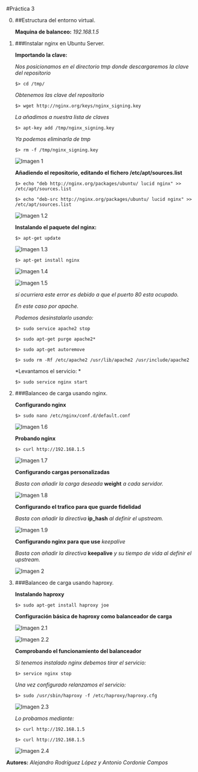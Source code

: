 #Práctica 3


0. ##Estructura del entorno virtual.

	**Maquina de balanceo:** *192.168.1.5*



1. ###Instalar nginx en Ubuntu Server.

	**Importando la clave:**

	*Nos posicionamos en el directorio tmp donde descargaremos la clave del repositorio*

	`$> cd /tmp/`

	*Obtenemos las clave del repositorio*

	`$> wget http://nginx.org/keys/nginx_signing.key`

	*La añadimos a nuestra lista de claves*

	`$> apt-key add /tmp/nginx_signing.key`

	*Ya podemos eliminarla de tmp*

	`$> rm -f /tmp/nginx_signing.key`

	
	![Imagen 1](Capturas/1__.png "Práctica 3.1")



	**Añadiendo el repositorio, editando el fichero /etc/apt/sources.list**

	`$> echo "deb http://nginx.org/packages/ubuntu/ lucid nginx" >> /etc/apt/sources.list`
	
	`$> echo "deb-src http://nginx.org/packages/ubuntu/ lucid nginx" >> /etc/apt/sources.list`

	![Imagen 1.2](Capturas/2__.png "Práctica 3.1")



	**Instalando el paquete del nginx:**

	`$> apt-get update`
	
	![Imagen 1.3](Capturas/3__.png "Práctica 3.1")

	`$> apt-get install nginx`
	
	![Imagen 1.4](Capturas/3.1__.png "Práctica 3.1")

	![Imagen 1.5](Capturas/3.2__.png "Práctica 3.1")

	*sí ocurriera este error es debido a que el puerto 80 esta ocupado.*

	*En este caso por apache.*

	*Podemos desinstalarlo usando:*
	
	`$> sudo service apache2 stop`

	`$> sudo apt-get purge apache2*`

	`$> sudo apt-get autoremove`

	`$> sudo rm -Rf /etc/apache2 /usr/lib/apache2 /usr/include/apache2`
	
	*Levantamos el servicio: *

	`$> sudo service nginx start`



2. ###Balanceo de carga usando nginx.

	**Configurando nginx**
	
	`$> sudo nano /etc/nginx/conf.d/default.conf`
	
	![Imagen 1.6](Capturas/4__.png "Práctica 3.2")

	**Probando nginx**
	
	`$> curl http://192.168.1.5`

	![Imagen 1.7](Capturas/4.1__.png "Práctica 3.2")

	**Configurando cargas personalizadas**	

	*Basta con añadir la carga deseada* **weight** *a cada servidor.*
	
	![Imagen 1.8](Capturas/4.2__.png "Práctica 3.2")

	**Configurando el trafico para que guarde fidelidad**	

	*Basta con añadir la directiva* **ip_hash** *al definir el upstream.*
	
	![Imagen 1.9](Capturas/4.3__.png "Práctica 3.2")
		
	**Configurando nginx para que use** *keepalive*	

	*Basta con añadir la directiva* **keepalive** *y su tiempo de vida al definir el upstream.*
	
	![Imagen 2](Capturas/4.4__.png "Práctica 3.2")



3. ###Balanceo de carga usando haproxy.
	
	**Instalando haproxy**
	
	`$> sudo apt-get install haproxy joe`

	**Configuración básica de haproxy como balanceador de carga**

	![Imagen 2.1](Capturas/5__.png "Práctica 3.3")

	![Imagen 2.2](Capturas/5.1__.png "Práctica 3.3")
	
	**Comprobando el funcionamiento del balanceador**
	
	*Si tenemos instalado nginx debemos tirar el servicio:*

	`$> service nginx stop`	

	*Una vez configurado relanzamos el servicio:*
	
	`$> sudo /usr/sbin/haproxy -f /etc/haproxy/haproxy.cfg`

	![Imagen 2.3](Capturas/5.2__.png "Práctica 3.3")

	*Lo probamos mediante:*
	
	`$> curl http://192.168.1.5`

	`$> curl http://192.168.1.5`

	![Imagen 2.4](Capturas/5.3__.png "Práctica 3.3")


**Autores:** *Alejandro Rodríguez López y Antonio Cordonie Campos*	
		
	


